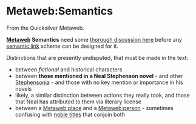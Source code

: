 
# Metaweb:Semantics

From the Quicksilver Metaweb.

**[Metaweb](/metaweb) Semantics** need some [thorough discussion here](/metaweb-talk-semantics) before any [semantic link](/semantic-link) scheme can be designed for it.

Distinctions that are presently undisputed, that must be made in the text:

* between *fictional* and historical characters
* between **those mentioned in a Neal Stephenson novel** - and other [Stephensonia](/stephensonia) - and those with no key mention or importance in his novels
* likely, a similar distinction between actions they really took, and those that Neal has attributed to them via literary license
* between a [Metaweb:place](/metaweb-place) and a [Metaweb:person](/metaweb-person) - sometimes confusing with [noble titles](/noble-title) that conjoin both
